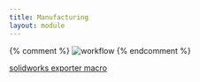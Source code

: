 ```yaml
---
title: Manufacturing
layout: module
---
```


{% comment %}
![workflow]({{site.baseurl}}/figures/workflows/prototyping.svg)
{% endcomment %}


[solidworks exporter macro](https://github.com/popupcad/code_popupcad_solidworks_exporter)